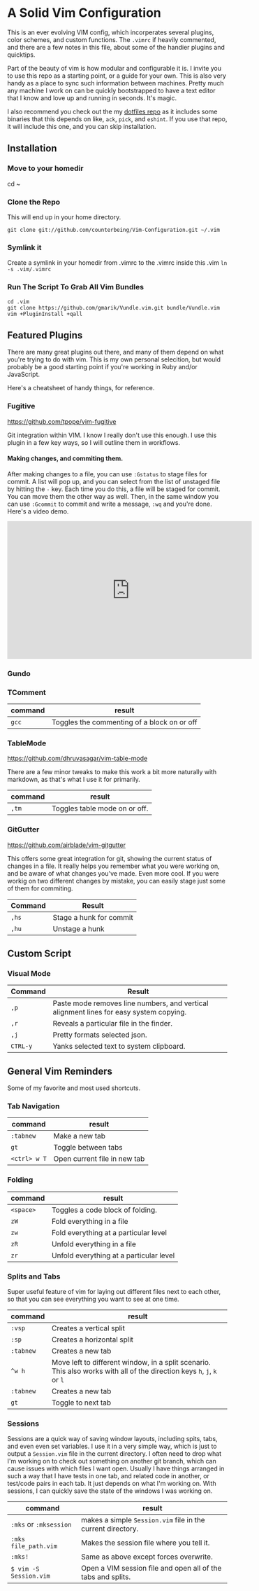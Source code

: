 # A Solid Vim Configuration

This is an ever evolving VIM config, which incorperates several plugins, color schemes, and custom functions. The `.vimrc` if heavily commented, and there are a few notes in this file, about some of the handier plugins and quicktips.

Part of the beauty of vim is how modular and configurable it is. I invite you to use this repo as a starting point, or a guide for your own. This is also very handy as a place to sync such information between machines. Pretty much any machine I work on can be quickly bootstrapped to have a text editor that I know and love up and running in seconds. It's magic. 

I also recommend you check out the my [dotfiles repo](https://github.com/counterbeing/.dotfiles) as it includes some binaries that this depends on like, `ack`, `pick`, and `eshint`. If you use that repo, it will include this one, and you can skip installation.

## Installation

### Move to your homedir
cd ~

### Clone the Repo 
This will end up in your home directory.

`git clone git://github.com/counterbeing/Vim-Configuration.git ~/.vim`

### Symlink it
Create a symlink in your homedir from .vimrc to the .vimrc inside this .vim
`ln -s .vim/.vimrc `

### Run The Script To Grab All Vim Bundles
```
cd .vim
git clone https://github.com/gmarik/Vundle.vim.git bundle/Vundle.vim
vim +PluginInstall +qall
```

## Featured Plugins
There are many great plugins out there, and many of them depend on what you're trying to do with vim. This is my own personal selecition, but would probably be a good starting point if you're working in Ruby and/or JavaScript.

Here's a cheatsheet of handy things, for reference.

### Fugitive

https://github.com/tpope/vim-fugitive

Git integration within VIM. I know I really don't use this enough. I use this plugin in a few key ways, so I will outline them in workflows.

#### Making changes, and commiting them.
After making changes to a file, you can use `:Gstatus` to stage files for commit. A list will pop up, and you can select from the list of unstaged file by hitting the `-`  key. Each time you do this, a file will be staged for commit. You can move them the other way as well. Then, in the same window you can use `:Gcommit` to commit and write a message, `:wq` and you're done. Here's a video demo. 


<iframe width="560" height="315" src="https://www.youtube.com/embed/AsKGOeonbIs?start=445&end=556&version=3" frameborder="0" allowfullscreen=""></iframe>

### Gundo

### TComment
| command | result                                      |
|---------|---------------------------------------------|
| `gcc`   | Toggles the commenting of a block on or off |

### TableMode

https://github.com/dhruvasagar/vim-table-mode

There are a few minor tweaks to make this work a bit more naturally with markdown, as that's what I use it for primarily.

| command | result                        |
|---------|-------------------------------|
| `,tm`   | Toggles table mode on or off. |


### GitGutter

https://github.com/airblade/vim-gitgutter

This offers some great integration for git, showing the current status of changes in a file. It really helps you remember what you were working on, and be aware of what changes you've made. Even more cool. If you were workig on two different changes by mistake, you can easily stage just some of them for commiting.

| Command | Result                  |
|---------|-------------------------|
| `,hs`   | Stage a hunk for commit |
| `,hu`   | Unstage a hunk          |

## Custom Script
### Visual Mode

| Command  | Result                                                                                 |
|----------|----------------------------------------------------------------------------------------|
| `,p`     | Paste mode removes line numbers, and vertical alignment lines for easy system copying. |
| `,r`     | Reveals a particular file in the finder.                                               |
| `,j`     | Pretty formats selected json.                                                          |
| `CTRL-y` | Yanks selected text to system clipboard.                                               |

## General Vim Reminders

Some of my favorite and most used shortcuts.

### Tab Navigation

| command      | result                       |
|--------------|------------------------------|
| `:tabnew`    | Make a new tab               |
| `gt`         | Toggle between tabs          |
| `<ctrl> w T` | Open current file in new tab |

### Folding

| command   | result                                  |
|-----------|-----------------------------------------|
| `<space>` | Toggles a code block of folding.        |
| `zW`      | Fold everything in a file               |
| `zw`      | Fold everything at a particular level   |
| `zR`      | Unfold everything in a file             |
| `zr`      | Unfold everything at a particular level |

### Splits and Tabs

Super useful feature of vim for laying out different files next to each other, so that you can see everything you want to see at one time.

| command   | result                                                                                                                  |
|-----------|-------------------------------------------------------------------------------------------------------------------------|
| `:vsp`    | Creates a vertical split                                                                                                |
| `:sp`     | Creates a horizontal split                                                                                              |
| `:tabnew` | Creates a new tab                                                                                                       |
| `^w h`    | Move left to different window, in a split scenario. This also works with all of the direction keys `h`, `j`, `k` or `l` |
| `:tabnew` | Creates a new tab                                                                                                       |
| `gt`      | Toggle to next tab                                                                                                      |

### Sessions

Sessions are a quick way of saving window layouts, including spits, tabs, and even even set variables. I use it in a very simple way, which is just to output a `Session.vim` file in the current directory. I often need to drop what I'm working on to check out something on another git branch, which can cause issues with which files I want open. Usually I have things arranged in such a way that I have tests in one tab, and related code in another, or test/code pairs in each tab. It just depends on what I'm working on. With sessions, I can quickly save the state of the windows I was working on.

| command                | result                                                       |
|------------------------|--------------------------------------------------------------|
| `:mks` or `:mksession` | makes a simple `Session.vim` file in the current directory.  |
| `:mks file_path.vim`   | Makes the session file where you tell it.                    |
| `:mks!`                | Same as above except forces overwrite.                       |
| `$ vim -S Session.vim` | Open a VIM session file and open all of the tabs and splits. |

